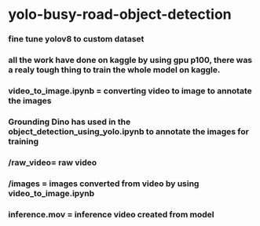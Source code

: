 # yolo-busy-road-object-detection
### fine tune yolov8 to custom  dataset
### all the work have done on kaggle by using gpu p100, there was a realy tough thing to train the whole model on kaggle.
### video_to_image.ipynb = converting video to image to annotate the images
### Grounding Dino has used in the object_detection_using_yolo.ipynb to annotate the images for training
### /raw_video= raw video
### /images = images converted from video by using video_to_image.ipynb
### inference.mov = inference video created from model

